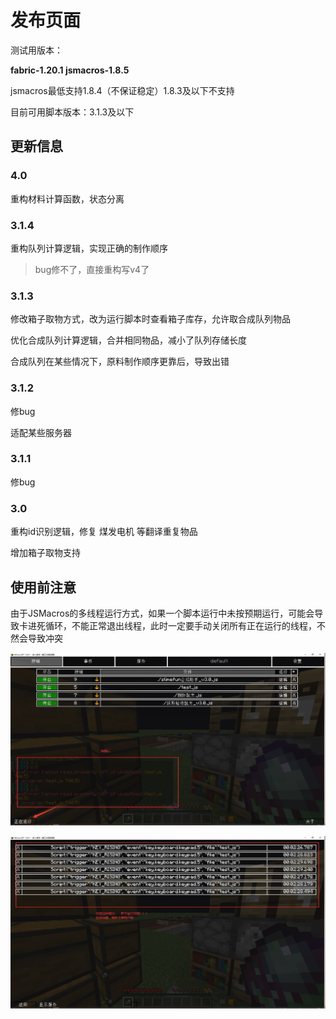 # 发布页面

测试用版本：

**fabric-1.20.1    jsmacros-1.8.5**

jsmacros最低支持1.8.4（不保证稳定）1.8.3及以下不支持

目前可用脚本版本：3.1.3及以下

## 更新信息

### 4.0

重构材料计算函数，状态分离

### 3.1.4 

重构队列计算逻辑，实现正确的制作顺序

> bug修不了，直接重构写v4了


### 3.1.3 

修改箱子取物方式，改为运行脚本时查看箱子库存，允许取合成队列物品

优化合成队列计算逻辑，合并相同物品，减小了队列存储长度

合成队列在某些情况下，原料制作顺序更靠后，导致出错

### 3.1.2 

修bug

适配某些服务器

### 3.1.1

修bug

### 3.0

重构id识别逻辑，修复 煤发电机 等翻译重复物品

增加箱子取物支持

## 使用前注意

由于JSMacros的多线程运行方式，如果一个脚本运行中未按预期运行，可能会导致卡进死循环，不能正常退出线程，此时一定要手动关闭所有正在运行的线程，不然会导致冲突

![image-20231002105815916](img/README/image-20231002105815916.png)

![image-20231002105830760](img/README/image-20231002105830760.png)
